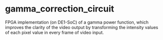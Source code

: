 # gamma_correction_circuit
FPGA implementation (on DE1-SoC) of a gamma power function, which improves the clarity of the video output by transforming the intensity values of each pixel value in every frame of video input.
